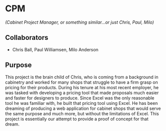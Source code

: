 # CPM
*(Cabinet Project Manager, or something similar...or just Chris, Paul, Milo)*

## Collaborators
* Chris Ball, Paul Williamsen, Milo Anderson

## Purpose
This project is the brain child of Chris, who is coming from a background in cabinetry and worked for many shops that struggle to have a firm grasp on pricing for their products. During his tenure at his most recent employer, he was tasked with developing a pricing tool that made proposals much easier and faster for designers to produce. Since Excel was the only reasonable tool he was familiar with, he built that pricing tool using Excel. He has been dreaming of producing a web application for cabinet shops that would serve the same purpose and much more, but without the limitations of Excel. This project is essentially our attempt to provide a proof of concept for that dream.
